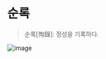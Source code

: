 # 순록
> 순록[恂錄]: 정성을 기록하다.

![image](https://github.com/i4song/soonrok/assets/46441280/0011b2d2-4d36-48fa-8c94-136dbba3c01e)
